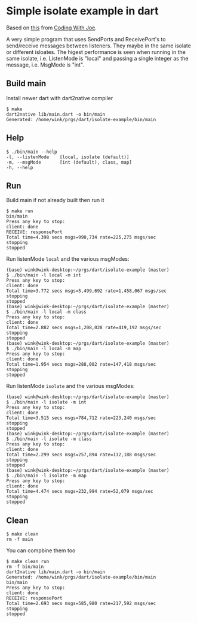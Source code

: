# Simple isolate example in dart

Based on [this](https://codingwithjoe.com/dart-fundamentals-isolates/) from
[Coding With Joe](codingwithjost.com).

A very simple program that uses SendPorts and ReceivePort's to
send/receive messages between listeners. They maybe in the same
isolate or different isloates. The higest performance is seen
when running in the same isolate, i.e. ListenMode is "local" and
passing a single integer as the message, i.e. MsgMode is "int".

## Build main
Install newer dart with dart2native compiler
```
$ make
dart2native lib/main.dart -o bin/main
Generated: /home/wink/prgs/dart/isolate-example/bin/main
```

## Help
```
$ ./bin/main --help
-l, --listenMode    [local, isolate (default)]
-m, --msgMode       [int (default), class, map]
-h, --help
```

## Run

Build main if not already built then run it
```
$ make run
bin/main
Press any key to stop:
client: done
RECEIVE: responsePort
Total time=4.398 secs msgs=990,734 rate=225,275 msgs/sec
stopping
stopped
```

Run listenMode `local` and the various msgModes:
```
(base) wink@wink-desktop:~/prgs/dart/isolate-example (master)
$ ./bin/main -l local -m int
Press any key to stop:
client: done
Total time=3.772 secs msgs=5,499,692 rate=1,458,067 msgs/sec
stopping
stopped
(base) wink@wink-desktop:~/prgs/dart/isolate-example (master)
$ ./bin/main -l local -m class
Press any key to stop:
client: done
Total time=2.882 secs msgs=1,208,028 rate=419,192 msgs/sec
stopping
stopped
(base) wink@wink-desktop:~/prgs/dart/isolate-example (master)
$ ./bin/main -l local -m map
Press any key to stop:
client: done
Total time=1.954 secs msgs=288,002 rate=147,418 msgs/sec
stopping
stopped
```

Run listenMode `isolate` and the various msgModes:
```
(base) wink@wink-desktop:~/prgs/dart/isolate-example (master)
$ ./bin/main -l isolate -m int
Press any key to stop:
client: done
Total time=3.515 secs msgs=784,712 rate=223,240 msgs/sec
stopping
stopped
(base) wink@wink-desktop:~/prgs/dart/isolate-example (master)
$ ./bin/main -l isolate -m class
Press any key to stop:
client: done
Total time=2.299 secs msgs=257,894 rate=112,188 msgs/sec
stopping
stopped
(base) wink@wink-desktop:~/prgs/dart/isolate-example (master)
$ ./bin/main -l isolate -m map
Press any key to stop:
client: done
Total time=4.474 secs msgs=232,994 rate=52,079 msgs/sec
stopping
stopped
```

## Clean
```
$ make clean
rm -f main
```

You can compbine them too
```
$ make clean run
rm -f bin/main
dart2native lib/main.dart -o bin/main
Generated: /home/wink/prgs/dart/isolate-example/bin/main
bin/main
Press any key to stop:
client: done
RECEIVE: responsePort
Total time=2.693 secs msgs=585,980 rate=217,592 msgs/sec
stopping
stopped

```
